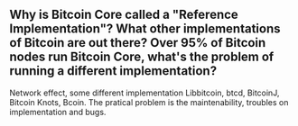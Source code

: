 ## Why is Bitcoin Core called a "Reference Implementation"? What other implementations of Bitcoin are out there? Over 95% of Bitcoin nodes run Bitcoin Core, what's the problem of running a different implementation?
Network effect, some different implementation Libbitcoin, btcd, BitcoinJ, Bitcoin Knots, Bcoin. The pratical problem is the maintenability, troubles on implementation and bugs.
